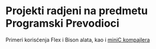 # Projekti radjeni na predmetu Programski Prevodioci

Primeri korisćenja Flex i Bison alata, kao i [miniC kompajlera](https://github.com/zsuvajdzin/micko)

